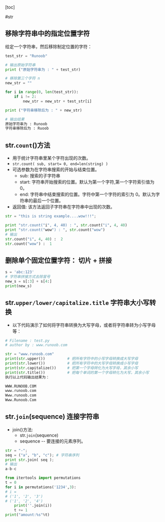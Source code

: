 [toc]

#str

## 移除字符串中的指定位置字符
给定一个字符串，然后移除制定位置的字符：

```py
test_str = "Runoob"

# 输出原始字符串
print ("原始字符串为 : " + test_str)

# 移除第三个字符 n
new_str = ""

for i in range(0, len(test_str)):
    if i != 2:
        new_str = new_str + test_str[i]

print ("字符串移除后为 : " + new_str)

# 输出结果
原始字符串为 : Runoob
字符串移除后为 : Ruoob
```


## str.`count`()方法
- 用于统计字符串里某个字符出现的次数。
- `str.count( sub, start= 0, end=len(string) )`
- 可选参数为在字符串搜索的开始与结束位置。
  - sub: 搜索的子字符串
  - start: 字符串开始搜索的位置。默认为第一个字符,第一个字符索引值为0。
  - end: 字符串中结束搜索的位置。字符中第一个字符的索引为 0。默认为字符串的最后一个位置。
- 返回值: 该方法返回子字符串在字符串中出现的次数。

```py
str = "this is string example....wow!!!";

print "str.count("i", 4, 40) : ", str.count("i", 4, 40)
print "str.count("wow") : ", str.count("wow")
# 输出
str.count("i", 4, 40) :  2
str.count("wow") :  1
```



## 删除单个固定位置字符： 切片 + 拼接

```py
s = 'abc:123'
# 字符串拼接方式去除冒号
new_s = s[:3] + s[4:]
print(new_s)
```


## str.`upper/lower/capitalize.title` 字符串大小写转换
- 以下代码演示了如何将字符串转换为大写字母，或者将字符串转为小写字母等：

```py
# Filename : test.py
# author by : www.runoob.com

str = "www.runoob.com"
print(str.upper())          # 把所有字符中的小写字母转换成大写字母
print(str.lower())          # 把所有字符中的大写字母转换成小写字母
print(str.capitalize())     # 把第一个字母转化为大写字母，其余小写
print(str.title())          # 把每个单词的第一个字母转化为大写，其余小写
执行以上代码输出结果为：

WWW.RUNOOB.COM
www.runoob.com
Www.runoob.com
Www.Runoob.Com
```


## str.`join`(sequence) 连接字符串
- join()方法:
  - str.`join`(sequence)
  - sequence -- 要连接的元素序列。

```py
str = "-";
seq = ("a", "b", "c"); # 字符串序列
print str.join( seq );
# 输出
a-b-c

from itertools import permutations
t = 0
for i in permutations('1234',3):
# i =
# ('1', '2', '3')
# ('1', '2', '4')
    print(''.join(i))
    t += 1
print("amount:%s"%t)
```
